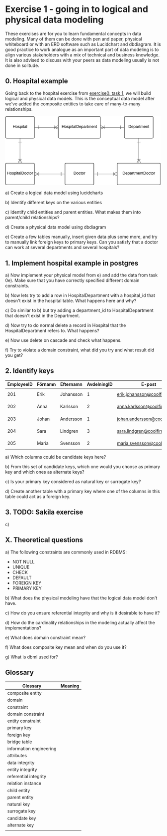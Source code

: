 # Exercise 1 - going in to logical and physical data modeling

These exercises are for you to learn fundamental concepts in data modeling. Many of them can be done with pen and paper, physical whiteboard or with an ERD software such as Lucidchart and dbdiagram. It is good practice to work analogue as an important part of data modeling is to align various stakeholders with a mix of technical and business knowledge. It is also advised to discuss with your peers as data modeling usually is not done in solitude.

## 0. Hospital example

Going back to the hospital exercise from [exercise0, task 1](https://github.com/AIgineerAB/data_modeling_course/blob/main/exercises/exercise0.md), we will build logical and physical data models. This is the conceptual data model after we've added the composite entities to take care of many-to-many relationships.

<img src="https://github.com/kokchun/assets/blob/main/data_modeling/conceptual_hospital.png?raw=true" alt="hospital conceptual" width="500">

a) Create a logical data model using lucidcharts

b) Identify different keys on the various entities

c) Identify child entities and parent entities. What makes them into parent/child relationships?

d) Create a physical data model using dbdiagram

e) Create a few tables manually, insert given data plus some more, and try to manually link foreign keys to primary keys. Can you satisfy that a doctor can work at several departments and several hospitals?

## 1. Implement hospital example in postgres

a) Now implement your physical model from e) and add the data from task 0e). Make sure that you have correctly specified different domain constraints.

b) Now lets try to add a row in HospitalDepartment with a hospital_id that doesn't exist in the hospital table. What happens here and why?

c) Do similar to b) but try adding a department_id to HospitalDepartment that doesn't exist in the Department.

d) Now try to do normal delete a record in Hospital that the HospitalDepartment refers to. What happens?

e) Now use delete on cascade and check what happens.

f) Try to violate a domain constraint, what did you try and what result did you get?

## 2. Identify keys

| EmployeeID | Förnamn | Efternamn | AvdelningID | E-post                       | Telefon     |
| ---------- | ------- | --------- | ----------- | ---------------------------- | ----------- |
| 201        | Erik    | Johansson | 1           | erik.johansson@coolfirma.se  | 070-1234567 |
| 202        | Anna    | Karlsson  | 2           | anna.karlsson@coolfirma.se   | 073-2345678 |
| 203        | Johan   | Andersson | 1           | johan.andersson@coolfirma.se | 072-3456789 |
| 204        | Sara    | Lindgren  | 3           | sara.lindgren@coolfirma.se   | 076-4567890 |
| 205        | Maria   | Svensson  | 2           | maria.svensson@coolfirma.se  | 070-5678901 |


a) Which columns could be candidate keys here?

b) From this set of candidate keys, which one would you choose as primary key and which ones as alternate keys?

c) Is your primary key considered as natural key or surrogate key?

d) Create another table with a primary key where one of the columns in this table could act as a foreign key.

## 3. TODO: Sakila exercise


c)

## X. Theoretical questions

a) The following constraints are commonly used in RDBMS:

- NOT NULL
- UNIQUE
- CHECK
- DEFAULT
- FOREIGN KEY
- PRIMARY KEY

b) What does the physical modeling have that the logical data model don't have.

c) How do you ensure referential integrity and why is it desirable to have it?

d) How do the cardinality relationships in the modeling actually affect the implementations? 

e) What does domain constraint mean? 

f) What does composite key mean and when do you use it?

g) What is dbml used for? 

## Glossary

| Glossary                | Meaning |
| ----------------------- | ------- |
| composite entity        |         |
| domain                  |         |
| constraint              |         |
| domain constraint       |         |
| entity constraint       |         |
| primary key             |         |
| foreign key             |         |
| bridge table            |         |
| information engineering |         |
| attributes              |         |
| data integrity          |         |
| entity integrity        |         |
| referential integrity   |         |
| relation instance       |         |
| child entity            |         |
| parent entity           |         |
| natural key             |         |
| surrogate key           |         |
| candidate key           |         |
| alternate key           |         |
|                         |         |
